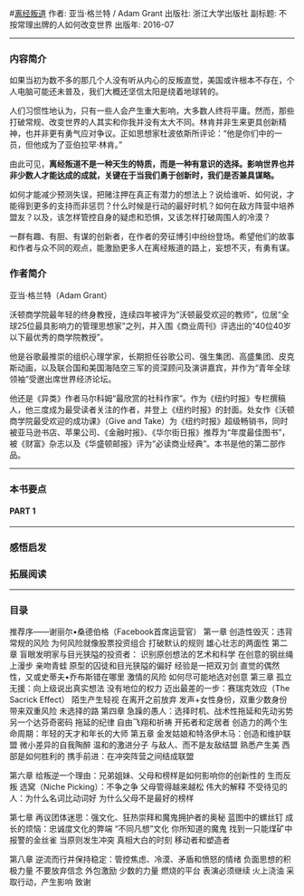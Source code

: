 #[离经叛道](https://book.douban.com/subject/26823208/)
作者:  亚当·格兰特 / Adam Grant
出版社: 浙江大学出版社
副标题: 不按常理出牌的人如何改变世界
出版年: 2016-07
***
### 内容简介 
如果当初为数不多的那几个人没有听从内心的反叛直觉，美国或许根本不存在，个人电脑可能还未普及，我们大概还坚信太阳是绕着地球转的。

人们习惯性地认为，只有一些人会产生重大影响，大多数人终将平庸。然而，那些打破常规、改变世界的人其实和你我并没有太大不同。林肯并非生来更具创新精神，也并非更有勇气应对争议。正如思想家杜波依斯所评论：“他是你们中的一员，但他成为了亚伯拉罕·林肯。”

由此可见，**离经叛道不是一种天生的特质，而是一种有意识的选择。影响世界也并非少数人才能达成的成就，关键在于当我们勇于创新时，我们是否兼具谋略。**

如何才能减少预测失误，把赌注押在真正有潜力的想法上？说给谁听、如何说，才能得到更多的支持而非惩罚？什么时候是行动的最好时机？如何在敌方阵营中培养盟友？以及，该怎样管控自身的疑虑和恐惧，又该怎样打破周围人的冷漠？

一群有趣、有胆、有谋的创新者，在作者的旁征博引中纷纷登场。希望他们的故事和作者与众不同的观点，能激励更多人在离经叛道的路上，妄想不灭，有勇有谋。

### 作者简介 


亚当·格兰特（Adam Grant）

沃顿商学院最年轻的终身教授，连续四年被评为“沃顿最受欢迎的教师”，位居“全球25位最具影响力的管理思想家”之列，并入围《商业周刊》评选出的“40位40岁以下最优秀的商学院教授”。

他是谷歌最推崇的组织心理学家，长期担任谷歌公司、强生集团、高盛集团、皮克斯动画，以及联合国和美国海陆空三军的资深顾问及演讲嘉宾，并作为“青年全球领袖”受邀出席世界经济论坛。

他还是《异类》作者马尔科姆“最欣赏的社科作家”。作为《纽约时报》专栏撰稿人，他三度成为最受读者关注的作者，并登上《纽约时报》的封面。处女作《沃顿商学院最受欢迎的成功课》（Give and Take）为《纽约时报》超级畅销书，同时被亚马逊书店、苹果公司、《金融时报》、《华尔街日报》推荐为“年度最佳图书”，被《财富》杂志以及《华盛顿邮报》评为“必读商业经典”。本书是他的第二部作品。
***
### 本书要点
#### PART 1 
***
### 感悟启发
### 拓展阅读
***
### 目录
推荐序——谢丽尔•桑德伯格（Facebook首席运营官）
第一章 创造性毁灭：违背常规的风险
为何风险就像股票投资组合
打破默认的规则
雄心壮志的两面性
第二章 盲眼发明家与目光狭隘的投资者： 识别原创想法的艺术和科学
在创意的钢丝绳上漫步
亲吻青蛙
原型的囚徒和目光狭隘的偏好
经验是一把双刃剑
直觉的偶然性，又或史蒂夫•乔布斯错在哪里
激情的风险
如何尽可能地选对创意
第三章 孤立无援：向上级说出真实想法
没有地位的权力
迈出最差的一步：赛瑞克效应（The Sacrick Effect）
陌生产生轻视
在离开之前放弃
发声+女性身份，双重少数身份带来双重风险
未选择的路
第四章 急躁的愚人：选择时机、战术性拖延和先动劣势
另一个达芬奇密码
拖延的纪律
自由飞翔和祈祷
开拓者和定居者
创造力的两个生命周期：年轻的天才和年长的大师
第五章 金发姑娘和特洛伊木马：创造和维护联盟
微小差异的自我陶醉
温和的激进分子
与敌人、而不是友敌结盟
熟悉产生美
西部是如何胜利的
携手前进：在冲突阵营之间结成联盟

第六章 给叛逆一个理由：兄弟姐妹、父母和榜样是如何影响你的创新性的
生而反叛
选窝（Niche Picking）：不争之争
父母管得越来越松
伟大的解释
不受待见的人：为什么名词比动词好
为什么父母不是最好的榜样

第七章 再议团体迷思：强文化、狂热崇拜和魔鬼拥护者的奥秘
蓝图中的螺丝钉
成长的烦恼：忠诚度文化的弊端
“不同凡想”文化
你所知道的魔鬼
找到一只能煤矿中报警的金丝雀
当原则发生冲突
真相大白的时刻
移动者和塑造者

第八章 逆流而行并保持稳定：管控焦虑、冷漠、矛盾和愤怒的情绪
负面思想的积极力量
不要放弃信念
外包激励
少数的力量
燃烧的平台
表演必须继续
火上浇油
采取行动，产生影响
致谢